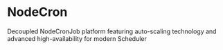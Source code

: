 # NodeCron
Decoupled NodeCronJob platform featuring auto-scaling technology and advanced high-availability for modern Scheduler
